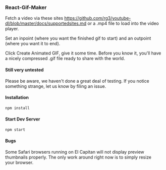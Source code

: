 ### React-Gif-Maker
Fetch a video via these sites <https://github.com/rg3/youtube-dl/blob/master/docs/supportedsites.md> or a .mp4 file to load into the video player.

Set an inpoint (where you want the finished gif to start) and an outpoint (where you want it to end).

Click Create Animated GIF, give it some time. Before you know it, you'll have a nicely compressed .gif file ready to share with the world.

#### Still very untested
Please be aware, we haven't done a great deal of testing. If you notice something strange, let us know by filing an issue.

#### Installation

```sh
npm install
```

#### Start Dev Server
```sh
npm start
```
#### Bugs
Some Safari browsers running on El Capitan will not display preview thumbnails properly. The only work around right now is to simply resize your browser.